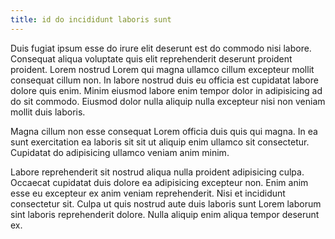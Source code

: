 ```yaml
---
title: id do incididunt laboris sunt
---
```


Duis fugiat ipsum esse do irure elit deserunt est do commodo nisi labore. Consequat aliqua voluptate quis elit reprehenderit deserunt proident proident. Lorem nostrud Lorem qui magna ullamco cillum excepteur mollit consequat cillum non. In labore nostrud duis eu officia est cupidatat labore dolore quis enim. Minim eiusmod labore enim tempor dolor in adipisicing ad do sit commodo. Eiusmod dolor nulla aliquip nulla excepteur nisi non veniam mollit duis laboris.

Magna cillum non esse consequat Lorem officia duis quis qui magna. In ea sunt exercitation ea laboris sit sit ut aliquip enim ullamco sit consectetur. Cupidatat do adipisicing ullamco veniam anim minim.

Labore reprehenderit sit nostrud aliqua nulla proident adipisicing culpa. Occaecat cupidatat duis dolore ea adipisicing excepteur non. Enim anim esse eu excepteur ex anim veniam reprehenderit. Nisi et incididunt consectetur sit. Culpa ut quis nostrud aute duis laboris sunt Lorem laborum sint laboris reprehenderit dolore. Nulla aliquip enim aliqua tempor deserunt ex.